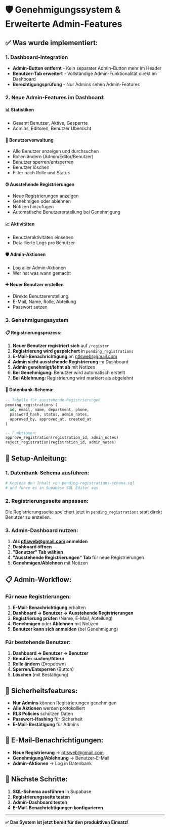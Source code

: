 # 🛡️ Genehmigungssystem & Erweiterte Admin-Features

## ✅ **Was wurde implementiert:**

### **1. Dashboard-Integration**
- **Admin-Button entfernt** - Kein separater Admin-Button mehr im Header
- **Benutzer-Tab erweitert** - Vollständige Admin-Funktionalität direkt im Dashboard
- **Berechtigungsprüfung** - Nur Admins sehen Admin-Features

### **2. Neue Admin-Features im Dashboard:**

#### **📊 Statistiken**
- Gesamt Benutzer, Aktive, Gesperrte
- Admins, Editoren, Benutzer Übersicht

#### **👥 Benutzerverwaltung**
- Alle Benutzer anzeigen und durchsuchen
- Rollen ändern (Admin/Editor/Benutzer)
- Benutzer sperren/entsperren
- Benutzer löschen
- Filter nach Rolle und Status

#### **⏰ Ausstehende Registrierungen**
- Neue Registrierungen anzeigen
- Genehmigen oder ablehnen
- Notizen hinzufügen
- Automatische Benutzererstellung bei Genehmigung

#### **📈 Aktivitäten**
- Benutzeraktivitäten einsehen
- Detaillierte Logs pro Benutzer

#### **🛡️ Admin-Aktionen**
- Log aller Admin-Aktionen
- Wer hat was wann gemacht

#### **➕ Neuer Benutzer erstellen**
- Direkte Benutzererstellung
- E-Mail, Name, Rolle, Abteilung
- Passwort setzen

### **3. Genehmigungssystem**

#### **📋 Registrierungsprozess:**
1. **Neuer Benutzer registriert sich** auf `/register`
2. **Registrierung wird gespeichert** in `pending_registrations`
3. **E-Mail-Benachrichtigung** an ptlsweb@gmail.com
4. **Admin sieht ausstehende Registrierung** im Dashboard
5. **Admin genehmigt/lehnt ab** mit Notizen
6. **Bei Genehmigung:** Benutzer wird automatisch erstellt
7. **Bei Ablehnung:** Registrierung wird markiert als abgelehnt

#### **🔧 Datenbank-Schema:**
```sql
-- Tabelle für ausstehende Registrierungen
pending_registrations (
  id, email, name, department, phone,
  password_hash, status, admin_notes,
  approved_by, approved_at, created_at
)

-- Funktionen:
approve_registration(registration_id, admin_notes)
reject_registration(registration_id, admin_notes)
```

## 🚀 **Setup-Anleitung:**

### **1. Datenbank-Schema ausführen:**
```bash
# Kopiere den Inhalt von pending-registrations-schema.sql
# und führe es in Supabase SQL Editor aus
```

### **2. Registrierungsseite anpassen:**
Die Registrierungsseite speichert jetzt in `pending_registrations` statt direkt Benutzer zu erstellen.

### **3. Admin-Dashboard nutzen:**
1. **Als ptlsweb@gmail.com anmelden**
2. **Dashboard öffnen**
3. **"Benutzer" Tab wählen**
4. **"Ausstehende Registrierungen" Tab** für neue Registrierungen
5. **Genehmigen/Ablehnen** mit Notizen

## 📋 **Admin-Workflow:**

### **Für neue Registrierungen:**
1. **E-Mail-Benachrichtigung** erhalten
2. **Dashboard → Benutzer → Ausstehende Registrierungen**
3. **Registrierung prüfen** (Name, E-Mail, Abteilung)
4. **Genehmigen** oder **Ablehnen** mit Notizen
5. **Benutzer kann sich anmelden** (bei Genehmigung)

### **Für bestehende Benutzer:**
1. **Dashboard → Benutzer → Benutzer**
2. **Benutzer suchen/filtern**
3. **Rolle ändern** (Dropdown)
4. **Sperren/Entsperren** (Button)
5. **Löschen** (mit Bestätigung)

## 🔐 **Sicherheitsfeatures:**

- **Nur Admins** können Registrierungen genehmigen
- **Alle Aktionen** werden protokolliert
- **RLS Policies** schützen Daten
- **Passwort-Hashing** für Sicherheit
- **E-Mail-Bestätigung** für Admins

## 📧 **E-Mail-Benachrichtigungen:**

- **Neue Registrierung** → ptlsweb@gmail.com
- **Genehmigung/Ablehnung** → Benutzer-E-Mail
- **Admin-Aktionen** → Log in Datenbank

## 🎯 **Nächste Schritte:**

1. **SQL-Schema ausführen** in Supabase
2. **Registrierungsseite testen**
3. **Admin-Dashboard testen**
4. **E-Mail-Benachrichtigungen konfigurieren**

---

**✅ Das System ist jetzt bereit für den produktiven Einsatz!** 